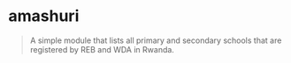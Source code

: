 # amashuri
> A simple module that lists all primary and secondary schools that are registered by REB and WDA in Rwanda.
